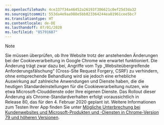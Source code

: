```yaml
---
ms.openlocfilehash: 4ce337f34a46452a26193f386621c0ef25d3da32
ms.sourcegitcommit: 553da4e9aa988e5bb823364244ea81961cee5bc7
ms.translationtype: HT
ms.contentlocale: de-DE
ms.lasthandoff: 07/01/2020
ms.locfileid: "85791687"
---
```

> [!NOTE] 
> Sie müssen überprüfen, ob Ihre Website trotz der anstehenden Änderungen bei der Cookieverarbeitung in Google Chrome wie erwartet funktioniert. Die Änderung trägt zwar dazu bei, Angriffe vom Typ „Websiteübergreifende Anforderungsfälschung“ (Cross-Site Request Forgery, CSRF) zu verhindern, ohne entsprechende Behandlung wird sie jedoch eine erhebliche Auswirkung auf zahlreiche Anwendungen und Dienste haben, die die heutigen Standardeinstellungen für die Cookieverarbeitung nutzen, wie etwa Microsoft-Clouddienste oder Ihre eigenen Dienste. Das Rollout dieser Änderung als Chrome-Standardverhalten erfolgt voraussichtlich in Release 80, das für den 4. Februar 2020 geplant ist. Weitere Informationen zum Testen Ihrer App finden Sie unter [Mögliche Unterbrechung bei Kundenwebsites und Microsoft-Produkten und -Diensten in Chrome-Version 79 und höheren Versionen](https://support.microsoft.com/help/4522904/potential-disruption-to-customer-websites-in-latest-chrome).
